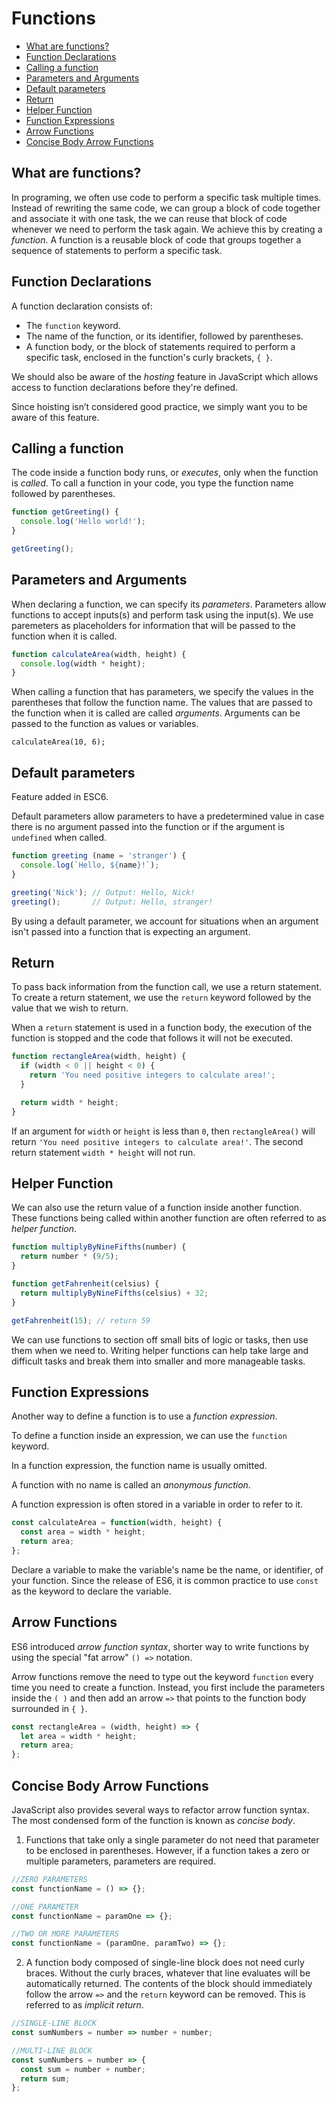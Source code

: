 # Functions

* [What are functions?](#What-are-functions?)
* [Function Declarations](#Function-Declarations)
* [Calling a function](#Calling-a-function)
* [Parameters and Arguments](#Parameters-and-Arguments)
* [Default parameters](#Default-parameters)
* [Return](#Return)
* [Helper Function](#Helper-Function)
* [Function Expressions](#Function-Expressions)
* [Arrow Functions](#Arrow-Functions)
* [Concise Body Arrow Functions](#Concise-Body-Arrow-Functions)



## What are functions?
In programing, we often use code to perform a specific task multiple times. Instead of rewriting the same code, we can group a block of code together and associate it with one task, the we can reuse that block of code whenever we need to perform the task again. We achieve this by creating a *function*. A function is a reusable block of code that groups together a sequence of statements to perform a specific task.

## Function Declarations
A function declaration consists of:

* The `function` keyword.
* The name of the function, or its identifier, followed by parentheses.
* A function body, or the block of statements required to perform a specific task, enclosed in the function's curly brackets, `{ }`.

We should also be aware of the *hosting* feature in JavaScript which allows access to function declarations before they're defined.

Since hoisting isn’t considered good practice, we simply want you to be aware of this feature.

## Calling a function
The code inside a function body runs, or *executes*, only when the function is *called*. To call a function in your code, you type the function name followed by parentheses.

```js
function getGreeting() {
  console.log('Hello world!');
}

getGreeting();
```

## Parameters and Arguments
When declaring a function, we can specify its *parameters*. Parameters allow functions to accept inputs(s) and perform task using the input(s). We use paremeters as placeholders for information that will be passed to the function when it is called.

```js
function calculateArea(width, height) {
  console.log(width * height);
}
```

When calling a function that has parameters, we specify the values in the parentheses that follow the function name. The values that are passed to the function when it is called are called *arguments*. Arguments can be passed to the function as values or variables.

`calculateArea(10, 6);`

## Default parameters
Feature added in ESC6.

Default parameters allow parameters to have a predetermined value in case there is no argument passed into the function or if the argument is `undefined` when called.

```js
function greeting (name = 'stranger') {
  console.log(`Hello, ${name}!`);
}

greeting('Nick'); // Output: Hello, Nick!
greeting();       // Output: Hello, stranger!
```

By using a default parameter, we account for situations when an argument isn't passed into a function that is expecting an argument.

## Return
To pass back information from the function call, we use a return statement. To create a return statement, we use the `return` keyword followed by the value that we wish to return.

When a `return` statement is used in a function body, the execution of the function is stopped and the code that follows it will not be executed.

```js
function rectangleArea(width, height) {
  if (width < 0 || height < 0) {
    return 'You need positive integers to calculate area!';
  }

  return width * height;
}
```

If an argument for `width` or `height` is less than `0`, then `rectangleArea()` will return `'You need positive integers to calculate area!'`. The second return statement `width * height` will not run.

## Helper Function
We can also use the return value of a function inside another function. These functions being called within another function are often referred to as *helper function*.

```js
function multiplyByNineFifths(number) {
  return number * (9/5);
}

function getFahrenheit(celsius) {
  return multiplyByNineFifths(celsius) + 32;
}

getFahrenheit(15); // return 59
```

We can use functions to section off small bits of logic or tasks, then use them when we need to. Writing helper functions can help take large and difficult tasks and break them into smaller and more manageable tasks.

## Function Expressions
Another way to define a function is to use a *function expression*.

To define a function inside an expression, we can use the `function` keyword.

In a function expression, the function name is usually omitted.

A function with no name is called an *anonymous function*.

A function expression is often stored in a variable in order to refer to it.

```js
const calculateArea = function(width, height) {
  const area = width * height;
  return area;
};
```

Declare a variable to make the variable's name be the name, or identifier, of your function. Since the release of ES6, it is common practice to use `const` as the keyword to declare the variable.

## Arrow Functions
ES6 introduced *arrow function syntax*, shorter way to write functions by using the special "fat arrow" `() =>` notation.

Arrow functions remove the need to type out the keyword `function` every time you need to create a function. Instead, you first include the parameters inside the `( )` and then add an arrow `=>` that points to the function body surrounded in `{ }`.

```js
const rectangleArea = (width, height) => {
  let area = width * height;
  return area;
};
```

## Concise Body Arrow Functions
JavaScript also provides several ways to refactor arrow function syntax. The most condensed form of the function is known as *concise body*.

1. Functions that take only a single parameter do not need that parameter to be enclosed in parentheses. However, if a function takes a zero or multiple parameters, parameters are required.

  ```js
  //ZERO PARAMETERS
  const functionName = () => {};

  //ONE PARAMETER
  const functionName = paramOne => {};

  //TWO OR MORE PARAMETERS
  const functionName = (paramOne, paramTwo) => {};
  ```

2. A function body composed of single-line block does not need curly braces. Without the curly braces, whatever that line evaluates will be automatically returned. The contents of the block should immediately follow the arrow `=>` and the `return` keyword can be removed. This is referred to as *implicit return*.

```js
//SINGLE-LINE BLOCK
const sumNumbers = number => number + number;

//MULTI-LINE BLOCK
const sumNumbers = number => {
  const sum = number + number;
  return sum;
};
```
